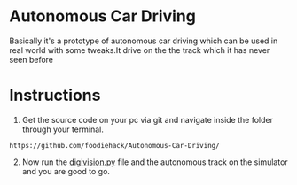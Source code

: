 # Autonomous Car Driving

Basically it's a prototype of autonomous car driving which can be used in real world with some tweaks.It drive on the the track which it has never seen before

# Instructions

1. Get the source code on your pc via git and navigate inside the folder through your terminal.

```
https://github.com/foodiehack/Autonomous-Car-Driving/
```
2. Now run the [digivision.py](https://github.com/foodiehack/Autonomous-Car-Driving/blob/master/drive.py) file and the autonomous track on the simulator
and you are good to go.
